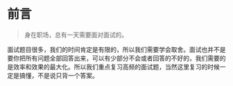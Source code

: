 # 前言

>身在职场，总有一天需要面对面试的。

面试题目很多，我们的时间肯定是有限的，所以我们需要学会取舍。面试也并不是要你把所有问题全部回答出来，可以有少部分不会或者回答的不好的，我们需要的是效率和效果的最大化。所以我们重点复习高频的面试题，当然这里复习的时候一定是搞懂，不是说只背一个答案。
